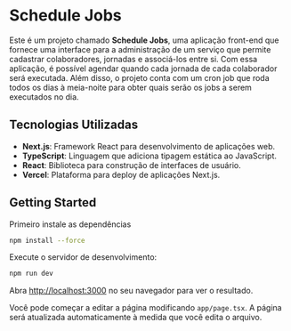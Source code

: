 # Schedule Jobs

Este é um projeto chamado **Schedule Jobs**, uma aplicação front-end que fornece uma interface para a administração de um serviço que permite cadastrar colaboradores, jornadas e associá-los entre si. Com essa aplicação, é possível agendar quando cada jornada de cada colaborador será executada. Além disso, o projeto conta com um cron job que roda todos os dias à meia-noite para obter quais serão os jobs a serem executados no dia.

## Tecnologias Utilizadas

- **Next.js**: Framework React para desenvolvimento de aplicações web.
- **TypeScript**: Linguagem que adiciona tipagem estática ao JavaScript.
- **React**: Biblioteca para construção de interfaces de usuário.
- **Vercel**: Plataforma para deploy de aplicações Next.js.

## Getting Started
Primeiro instale as dependências

```bash
npm install --force
```


Execute o servidor de desenvolvimento:

```bash
npm run dev
```


Abra [http://localhost:3000](http://localhost:3000) no seu navegador para ver o resultado.

Você pode começar a editar a página modificando `app/page.tsx`. A página será atualizada automaticamente à medida que você edita o arquivo.

